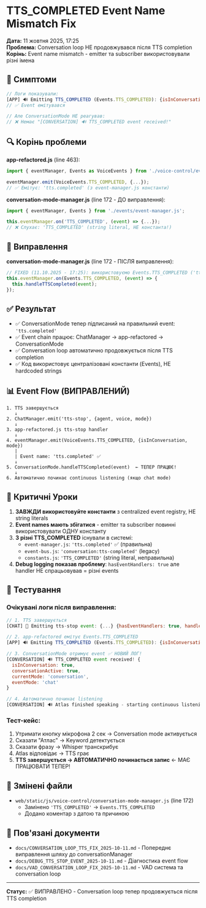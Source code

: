 # TTS_COMPLETED Event Name Mismatch Fix

**Дата:** 11 жовтня 2025, 17:25  
**Проблема:** Conversation loop НЕ продовжувався після TTS completion  
**Корінь:** Event name mismatch - emitter та subscriber використовували різні імена

## 🐛 Симптоми

```javascript
// Логи показували:
[APP] 🔊 Emitting TTS_COMPLETED (Events.TTS_COMPLETED): {isInConversation: true, ...}
// ✅ Event емітувався

// Але ConversationMode НЕ реагував:
// ❌ Немає "[CONVERSATION] 🔊 TTS_COMPLETED event received!"
```

## 🔍 Корінь проблеми

**app-refactored.js** (line 463):
```javascript
import { eventManager, Events as VoiceEvents } from './voice-control/events/event-manager.js';

eventManager.emit(VoiceEvents.TTS_COMPLETED, {...});  
// ✅ Емітує: 'tts.completed' (з event-manager.js константи)
```

**conversation-mode-manager.js** (line 172 - ДО виправлення):
```javascript
import { eventManager, Events } from './events/event-manager.js';

this.eventManager.on('TTS_COMPLETED', (event) => {...});  
// ❌ Слухає: 'TTS_COMPLETED' (string literal, НЕ константа!)
```

## 🔧 Виправлення

**conversation-mode-manager.js** (line 172 - ПІСЛЯ виправлення):
```javascript
// FIXED (11.10.2025 - 17:25): використовуємо Events.TTS_COMPLETED ('tts.completed')
this.eventManager.on(Events.TTS_COMPLETED, (event) => {
  this.handleTTSCompleted(event);
});
```

## ✅ Результат

- ✅ ConversationMode тепер підписаний на правильний event: `'tts.completed'`
- ✅ Event chain працює: ChatManager → app-refactored → ConversationMode
- ✅ Conversation loop автоматично продовжується після TTS completion
- ✅ Код використовує централізовані константи (Events), НЕ hardcoded strings

## 📊 Event Flow (ВИПРАВЛЕНИЙ)

```
1. TTS завершується
   ↓
2. ChatManager.emit('tts-stop', {agent, voice, mode})
   ↓
3. app-refactored.js tts-stop handler
   ↓
4. eventManager.emit(VoiceEvents.TTS_COMPLETED, {isInConversation, mode})
   |
   | Event name: 'tts.completed' ✅
   ↓
5. ConversationMode.handleTTSCompleted(event)  ← ТЕПЕР ПРАЦЮЄ!
   ↓
6. Автоматично починає continuous listening (якщо chat mode)
```

## 🎯 Критичні Уроки

1. **ЗАВЖДИ використовуйте константи** з centralized event registry, НЕ string literals
2. **Event names мають збігатися** - emitter та subscriber повинні використовувати ОДНУ константу
3. **3 різні TTS_COMPLETED** існували в системі:
   - `event-manager.js`: `'tts.completed'` ✅ (правильна)
   - `event-bus.js`: `'conversation:tts-completed'` (legacy)
   - `constants.js`: `'TTS_COMPLETED'` (string literal, неправильна)
4. **Debug logging показав проблему**: `hasEventHandlers: true` але handler НЕ спрацьовував = різні events

## 🧪 Тестування

### Очікувані логи після виправлення:

```javascript
// 1. TTS завершується
[CHAT] 📢 Emitting tts-stop event: {...} {hasEventHandlers: true, handlersCount: 2}

// 2. app-refactored емітує Events.TTS_COMPLETED
[APP] 🔊 Emitting TTS_COMPLETED (Events.TTS_COMPLETED): {isInConversation: true, ...}

// 3. ConversationMode отримує event ✅ НОВИЙ ЛОГ!
[CONVERSATION] 🔊 TTS_COMPLETED event received! {
  isInConversation: true,
  conversationActive: true,
  currentMode: 'conversation',
  eventMode: 'chat'
}

// 4. Автоматично починає listening
[CONVERSATION] 🔊 Atlas finished speaking - starting continuous listening
```

### Тест-кейс:

1. Утримати кнопку мікрофона 2 сек → Conversation mode активується
2. Сказати "Атлас" → Keyword детектується
3. Сказати фразу → Whisper транскрибує
4. Atlas відповідає → TTS грає
5. **TTS завершується → АВТОМАТИЧНО починається запис** ← МАЄ ПРАЦЮВАТИ ТЕПЕР!

## 📁 Змінені файли

- `web/static/js/voice-control/conversation-mode-manager.js` (line 172)
  - Замінено `'TTS_COMPLETED'` → `Events.TTS_COMPLETED`
  - Додано коментар з датою та причиною

## 🔗 Пов'язані документи

- `docs/CONVERSATION_LOOP_TTS_FIX_2025-10-11.md` - Попереднє виправлення шляху до conversationManager
- `docs/DEBUG_TTS_STOP_EVENT_2025-10-11.md` - Діагностика event flow
- `docs/VAD_CONVERSATION_LOOP_FIX_2025-10-11.md` - VAD система та conversation loop

---

**Статус:** ✅ ВИПРАВЛЕНО - Conversation loop тепер продовжується після TTS completion
